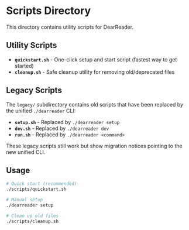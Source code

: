 # Scripts Directory

This directory contains utility scripts for DearReader.

## Utility Scripts

- **`quickstart.sh`** - One-click setup and start script (fastest way to get started)
- **`cleanup.sh`** - Safe cleanup utility for removing old/deprecated files

## Legacy Scripts

The `legacy/` subdirectory contains old scripts that have been replaced by the unified `./dearreader` CLI:

- **`setup.sh`** - Replaced by `./dearreader setup`
- **`dev.sh`** - Replaced by `./dearreader dev`
- **`run.sh`** - Replaced by `./dearreader <command>`

These legacy scripts still work but show migration notices pointing to the new unified CLI.

## Usage

```bash
# Quick start (recommended)
./scripts/quickstart.sh

# Manual setup
./dearreader setup

# Clean up old files
./scripts/cleanup.sh
```
